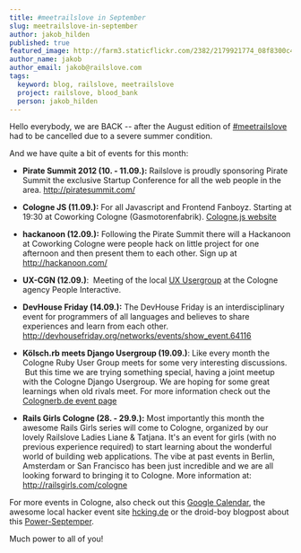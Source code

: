 ```yaml
---
title: #meetrailslove in September
slug: meetrailslove-in-september
author: jakob_hilden
published: true
featured_image: http://farm3.staticflickr.com/2382/2179921774_08f8300c45.jpg
author_name: jakob
author_email: jakob@railslove.com
tags:
  keyword: blog, railslove, meetrailslove
  project: railslove, blood_bank
  person: jakob_hilden
---
```


Hello everybody, we are BACK -- after the August edition of <a href="https://twitter.com/#!/search/meetrailslove">#meetrailslove</a> had to be cancelled due to a severe summer condition.

And we have quite a bit of events for this month:

* **Pirate Summit 2012 (10. - 11.09.):** Railslove is proudly sponsoring Pirate Summit the exclusive Startup Conference for all the web people in the area. http://piratesummit.com/

* **Cologne JS (11.09.):** For all Javascript and Frontend Fanboyz. Starting at 19:30 at Coworking Cologne (Gasmotorenfabrik). <a href="http://colognejs.de/" target="_blank">Cologne.js website</a>

* **hackanoon (12.09.):** Following the Pirate Summit there will a Hackanoon at Coworking Cologne were people hack on little project for one afternoon and then present them to each other.  Sign up at http://hackanoon.com/

* **UX-CGN (12.09.)**:  Meeting of the local <a href="http://uxcgn.org/">UX Usergroup</a> at the Cologne agency People Interactive.

* **DevHouse Friday (14.09.):** The DevHouse Friday is an interdisciplinary event for programmers of all languages and believes to share experiences and learn from each other.  http://devhousefriday.org/networks/events/show_event.64116

* **Kölsch.rb meets Django Usergroup (19.09.)**: Like every month the Cologne Ruby User Group meets for some very interesting discussions.  But this time we are trying something special, having a joint meetup with the Cologne Django Usergroup.  We are hoping for some great learnings when old rivals meet. For more information check out the <a href="http://www.colognerb.de/events/kolsch-rb-im-september-2012">Colognerb.de event page</a>

* **Rails Girls Cologne (28. - 29.9.):** Most importantly this month the awesome Rails Girls series will come to Cologne, organized by our lovely Railslove Ladies Liane & Tatjana.  It's an event for girls (with no previous experience required) to start learning about the wonderful world of building web applications.  The vibe at past events in Berlin, Amsterdam or San Francisco has been just incredible and we are all looking forward to bringing it to Cologne.  More information at:  http://railsgirls.com/cologne


For more events in Cologne, also check out this <a href="https://www.google.com/calendar/ical/1acgdsmu8ha2tigngms3drorko%40group.calendar.google.com/public/basic.ics">Google Calendar</a>, the awesome local hacker event site <a href="http://hcking.de/">hcking.de</a> or the droid-boy blogpost about this <a href="http://www.droid-boy.de/?p=2979" target="_blank">Power-Septemper</a>.

Much power to all of you!
